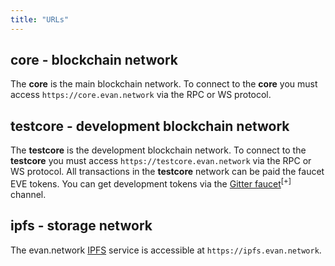```yaml
---
title: "URLs"
---
```

## core - blockchain network
The **core** is the main blockchain network. To connect to the **core** you must access `https://core.evan.network` via the RPC or WS protocol.

## testcore - development blockchain network
The **testcore** is the development blockchain network. To connect to the **testcore** you must access `https://testcore.evan.network` via the RPC or WS protocol. All transactions in the **testcore** network can be paid the faucet EVE tokens. You can get development tokens via the [Gitter faucet](https://gitter.im/evannetwork/faucet)<sup>[+]</sup> channel.

## ipfs - storage network
The evan.network [IPFS](/dev/ipfs) service is accessible at `https://ipfs.evan.network`.
